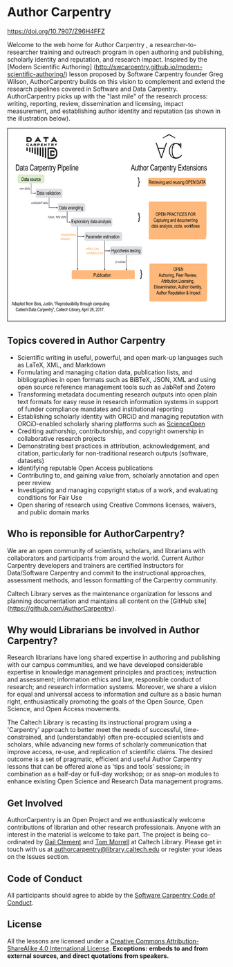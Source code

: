 # Author Carpentry                
https://doi.org/10.7907/Z96H4FFZ

Welcome to the web home for Author Carpentry , a researcher-to-researcher training and outreach program in open authoring and publishing, scholarly identity and reputation, and research impact. Inspired by the [Modern Scientific Authoring]
(http://swcarpentry.github.io/modern-scientific-authoring/) lesson proposed by Software Carpentry founder Greg Wilson, AuthorCarpentry builds on this vision to complement and extend the research pipelines covered in Software and Data Carpentry. AuthorCarpentry picks up with  the "last mile" of the research process: writing, reporting, review, dissemination and licensing, impact measurement, and establishing author identity and reputation (as shown in the illustration below).


<img src="img/AC_Pipeline.png" alt="Author Carpentry Pipeline" width="666" height="444" border="1">


## Topics covered in Author Carpentry 

* Scientific writing in useful, powerful, and open mark-up languages such as LaTeX, XML, and Markdown 
* Formulating and managing citation data, publication lists, and bibliographies in open formats such as BiBTeX, JSON, XML and using open source reference management tools such as JabRef and Zotero
* Transforming metadata documenting research outputs into open plain text formats for easy reuse in research information systems in support of funder compliance mandates and institutional reporting
* Establishing scholarly identity with ORCiD and managing reputation with ORCiD-enabled scholarly sharing platforms such as [ScienceOpen](http://www.scienceopen.com)
* Crediting authorship, contributorship, and copyright ownership in collaborative research projects
* Demonstrating best practices in attribution, acknowledgement, and citation, particularly for non-traditional research outputs (software, datasets)
* Identifying reputable Open Access publications
* Contributing to, and gaining value from, scholarly annotation and open peer review
* Investigating and managing copyright status of a work, and evaluating conditions for Fair Use
* Open sharing of research using Creative Commons licenses, waivers, and public domain marks

## Who is reponsible for AuthorCarpentry?

We are an open community of scientists, scholars, and librarians with collaborators and participants from around the world. Current Author Carpentry developers and trainers are certified Instructors for Data/Software Carpentry and commit to the instructional approaches, assessment methods, and lesson formatting of the Carpentry community.

Caltech Library serves as the maintenance organization for lessons and planning documentation and maintains all content on the [GitHub site] (https://github.com/AuthorCarpentry). 


## Why would Librarians be involved in Author Carpentry?

Research librarians have long shared expertise in authoring and publishing with our campus communities, and we have developed considerable expertise in knowledge management principles and practices; instruction and assessment; information ethics and law, responsible conduct of research; and research information systems. Moreover, we share a vision for equal and universal access to information and culture as a basic human right, enthusiastically promoting the goals of the Open Source, Open Science, and Open Access movements. 

The Caltech Library is recasting its instructional program using a 'Carpentry' approach to better meet the needs of successful, time-constrained, and (understandably) often pre-occupied scientists and scholars, while advancing new forms of scholarly communication that improve access, re-use, and replication of scientific claims. The desired outcome is a set of pragmatic, efficient and useful Author Carpentry lessons that can be offered alone as 'tips and tools' sessions; in combination as a half-day or full-day workshop; or as snap-on modules to enhance existing Open Science and Research Data management programs. 


## Get Involved
AuthorCarpentry is an Open Project and we enthusiastically welcome
contributions of librarian and other research professionals. Anyone with an
interest in the material is welcome to take part. The project is being
co-ordinated by [Gail Clement](gclement@library.caltech.edu) and [Tom Morrell](tmorrell@caltech.edu) at Caltech
Library. Please get in touch with us at
[authorcarpentry@library.caltech.edu](authorcarpentry@library.caltech.edu)  or register your ideas on the Issues section.

## Code of Conduct
All participants should agree to abide by the [Software Carpentry Code of Conduct](http://software-carpentry.org/conduct/).

## License
All the lessons are licensed under a [Creative Commons Attribution-ShareAlike 4.0 International License](http://creativecommons.org/licenses/by-sa/4.0/). **Exceptions: embeds to and from external sources, and direct quotations from speakers.**


<script type="application/ld+json">
{
@context: "http://schema.org",
@type: "CreativeWork",
@id: "https://doi.org/10.7907/z96h4ffz",
url: "https://authorcarpentry.github.io",
additionalType: "Curriculum",
name: "AuthorCarpentry Homepage",
author: {
name: "Caltech Library"
},
description: "Author Carpentry, is a researcher- to -researcher training and
outreach program to enhance scientific authorship and publishing in the digital
age. The aim of Author Carpentry is to promote and support good information
handling tools, practices, and skills that help researchers prepare, submit,
and publish contributions that add value to the scholarly record and invite
others to adapt and build upon them. AuthorCarpentry promotes the Force11 FAIR
principles ensuring that scientific outputs are Findable, Accessibe,
Interoperable, and Reuseable. FAIR puts specific emphasis on enhancing the
ability of machines to automatically find and use the data, in addition to
supporting its reuse by individuals.",
license: "https://creativecommons.org/licenses/by/4.0",
keywords: "Responsible conduct of reserach, Researcher training",
inLanguage: "En",
datePublished: "2017",
schemaVersion: "http://datacite.org/schema/kernel-3",
publisher: {
@type: "Organization",
name: "Caltech Library"
},
provider: {
@type: "Organization",
name: "DataCite"
}
}
</script>


